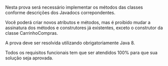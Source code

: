 Nesta prova será necessário implementar os métodos das classes conforme descrições dos Javadocs correpondentes.

Você poderá criar novos atributos e métodos, mas é proibido mudar a assinatura dos métodos e construtores já
existentes, exceto o construtor da classe CarrinhoCompras.

A prova deve ser resolvida utilizando obrigatoriamente Java 8.

Todos os requisitos funcionais tem que ser atendidos 100% para que sua solução seja aprovada.